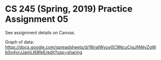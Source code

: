 # CS 245 (Spring, 2019) Practice Assignment 05

See assignment details on Canvas.

Graph of data: https://docs.google.com/spreadsheets/d/16iralWvuv0C9NcuCjgJfANyZgWb0o4yrJJamLI68feE/edit?usp=sharing
